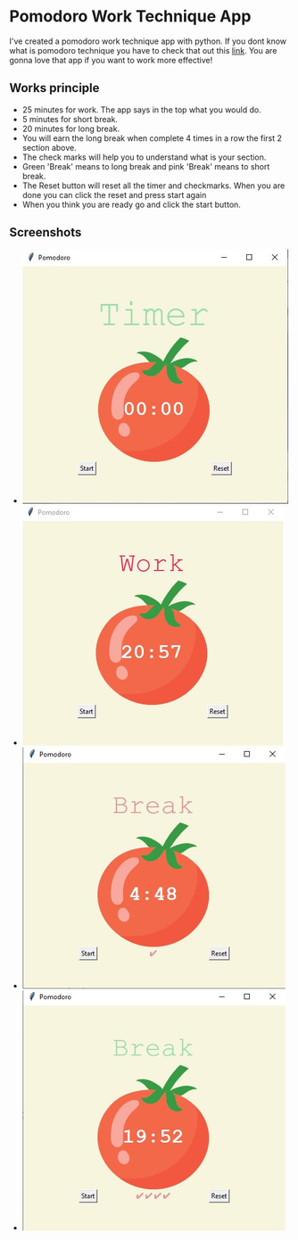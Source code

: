 # Pomodoro Work Technique App
I've created a pomodoro work technique app with python. If you dont know what is pomodoro technique you have to check that out this [link](https://en.wikipedia.org/wiki/Pomodoro_Technique). You are gonna love that app if you want to work more effective!

## Works principle
- 25 minutes for work. The app says in the top what you would do.
- 5 minutes for short break.
- 20 minutes for long break.
- You will earn the long break when complete 4 times in a row the first 2 section above.
- The check marks will help you to understand what is your section.
- Green 'Break' means to long break and pink 'Break' means to short break.
- The Reset button will reset all the timer and checkmarks. When you are done you can click the reset and press start again
- When you think you are ready go and click the start button.

## Screenshots
- ![](https://github.com/eneeesyk/Pomodoro-Work-Technique-App/blob/main/screenshots/pomodoro.JPG)
- ![](https://github.com/eneeesyk/Pomodoro-Work-Technique-App/blob/main/screenshots/pomodoro2.JPG)
- ![](https://github.com/eneeesyk/Pomodoro-Work-Technique-App/blob/main/screenshots/pomodoro3.JPG)
- ![](https://github.com/eneeesyk/Pomodoro-Work-Technique-App/blob/main/screenshots/pomodoro4.JPG)
